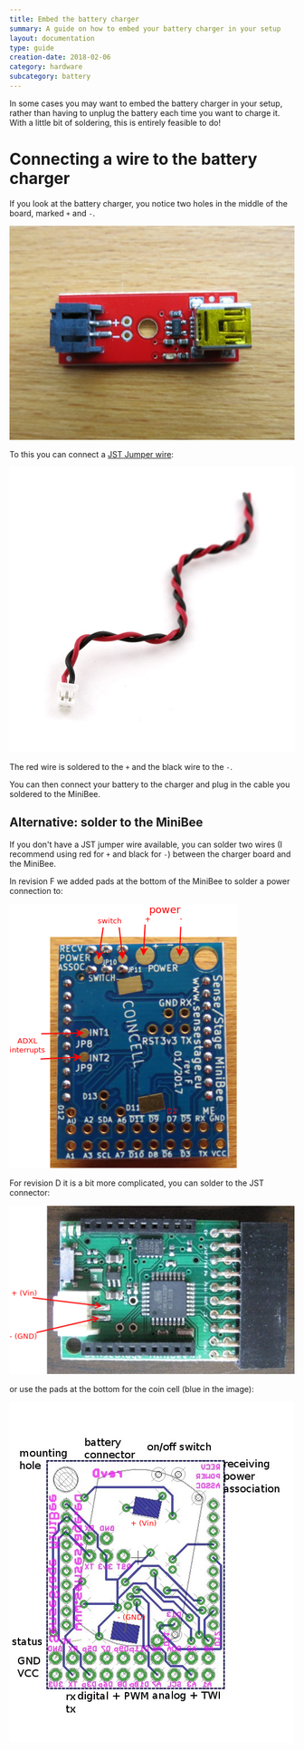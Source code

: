 ```yaml
---
title: Embed the battery charger
summary: A guide on how to embed your battery charger in your setup
layout: documentation
type: guide
creation-date: 2018-02-06
category: hardware
subcategory: battery
---
```


In some cases you may want to embed the battery charger in your setup, rather than having to unplug the battery each time you want to charge it. With a little bit of soldering, this is entirely feasible to do!

# Connecting a wire to the battery charger

If you look at the battery charger, you notice two holes in the middle of the board, marked `+` and `-`.

![](/img/usb-battery-charger.jpg)

To this you can connect a [JST Jumper wire](https://www.sparkfun.com/products/8670):

![](/img/jst_jumper_wire.jpg)

The red wire is soldered to the `+` and the black wire to the `-`.

You can then connect your battery to the charger and plug in the cable you soldered to the MiniBee.

## Alternative: solder to the MiniBee

If you don't have a JST jumper wire available, you can solder two wires (I recommend using red for `+` and black for `-`) between the charger board and the MiniBee.

In revision F we added pads at the bottom of the MiniBee to solder a power connection to:

![](/img/minibee_revF_bottom_annotated.png)

For revision D it is a bit more complicated, you can solder to the JST connector:

![](/img/minibee_bare_plus-minus.png)

or use the pads at the bottom for the coin cell (blue in the image):

![](/img/minibee_annotated-D-back-plus-minus.png)
